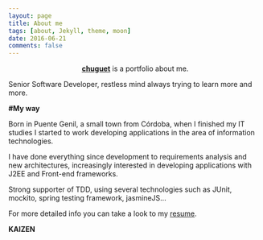 ```yaml
---
layout: page
title: About me
tags: [about, Jekyll, theme, moon]
date: 2016-06-21
comments: false
---
```


<center><a href="https://chuguet.github.io"><b>chuguet</b></a> is a portfolio about me.</center>

Senior Software Developer, restless mind always trying to learn more and more.

<b>#My way</b>

Born in Puente Genil, a small town from Córdoba, when I finished my IT studies I started to work developing applications in the area of information technologies.

I have done everything since development to requirements analysis and new architectures, increasingly interested in developing applications with J2EE and Front-end frameworks.

Strong supporter of TDD, using several technologies such as JUnit, mockito, spring testing framework, jasmineJS…

For more detailed info you can take a look to my <a href="https://chuguet.github.io/documentation/resume.pdf">resume</a>.


<b>KAIZEN</b>
